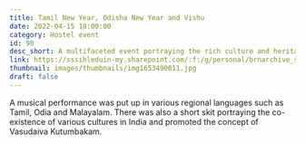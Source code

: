 ```yaml
---
title: Tamil New Year, Odisha New Year and Vishu
date: 2022-04-15 18:00:00
category: Hostel event
id: 90
desc_short: A multifaceted event portraying the rich culture and heritage across the states of Tamil Nadu, Orissa and Kerala. This event celebrated the dawn of a new year for the people from these states.
link: https://sssihleduin-my.sharepoint.com/:f:/g/personal/brnarchive_sssihl_edu_in/Eg8HL9qsioBAgKLJhxk1uo4Byo07DL0yGf9mfLMJKANXMQ?e=tTdDfM
thumbnail: images/thumbnails/img1653490011.jpg
draft: false
---
```


A musical performance was put up in various regional languages such as Tamil, Odia and Malayalam. There was also a short skit portraying the co-existence of various cultures in India and promoted the concept of Vasudaiva Kutumbakam.